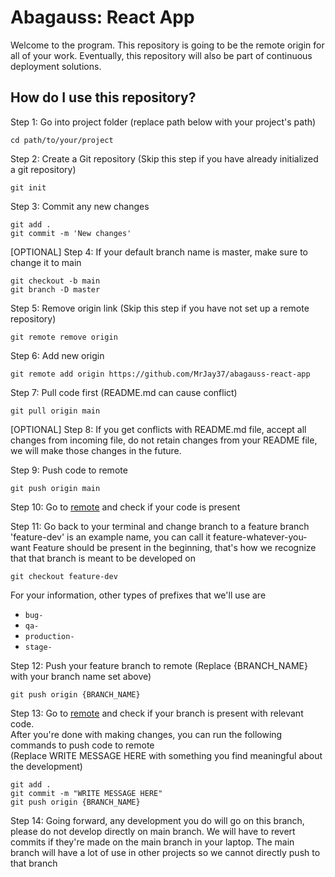 # Abagauss: React App

Welcome to the program. This repository is going to be the remote origin for all of your work. Eventually, this repository will also be part of continuous deployment solutions.

## How do I use this repository?

Step 1: Go into project folder (replace path below with your project's path)
```shell
cd path/to/your/project
```

Step 2: Create a Git repository (Skip this step if you have already initialized a git repository)
```shell
git init
```
Step 3: Commit any new changes
```shell
git add .
git commit -m 'New changes'
```
[OPTIONAL] Step 4: If your default branch name is master, make sure to change it to main
```shell
git checkout -b main
git branch -D master
```
Step 5: Remove origin link (Skip this step if you have not set up a remote repository)
```shell
git remote remove origin
```
Step 6: Add new origin
```shell
git remote add origin https://github.com/MrJay37/abagauss-react-app
```
Step 7: Pull code first (README.md can cause conflict)
```shell
git pull origin main
```
[OPTIONAL] Step 8: If you get conflicts with README.md file, accept all changes from incoming file, do not retain changes from your README file, we will make those changes in the future.

Step 9: Push code to remote
```shell
git push origin main
```
Step 10: Go to [remote](https://github.com/MrJay37/abagauss-react-app) and check if your code is present

Step 11: Go back to your terminal and change branch to a feature branch
'feature-dev' is an example name, you can call it feature-whatever-you-want
Feature should be present in the beginning, that's how we recognize that that branch is
meant to be developed on
```shell
git checkout feature-dev
```

For your information, other types of prefixes that we'll use are  
* `bug-`
* `qa-`
* `production-`
* `stage-`

Step 12: Push your feature branch to remote (Replace {BRANCH_NAME} with your branch name set above)
```shell
git push origin {BRANCH_NAME}
```

Step 13: Go to [remote](https://github.com/MrJay37/abagauss-react-app) and check if your branch is present with relevant code.  
After you're done with making changes, you can run the following  commands to push code to remote  
(Replace WRITE MESSAGE HERE with something you find meaningful about the development)
```shell
git add .
git commit -m "WRITE MESSAGE HERE"
git push origin {BRANCH_NAME}
```

Step 14: Going forward, any development you do will go on this branch, please do not develop directly on main branch. We will have to revert commits if they're made on the main branch in your laptop. The main branch will have a lot of use in other projects so we cannot directly push to that branch